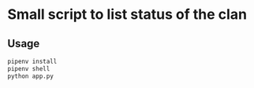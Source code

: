 # Small script to list status of the clan

## Usage
```bash
pipenv install
pipenv shell
python app.py
```
